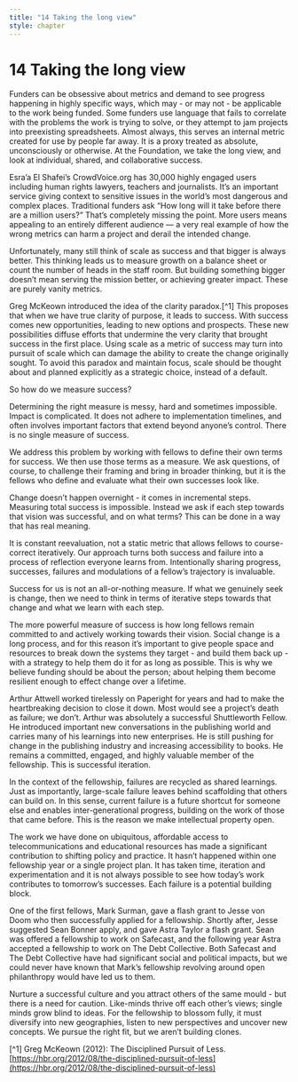 ```yaml
---
title: "14 Taking the long view"
style: chapter
---
```


# 14 Taking the long view

Funders can be obsessive about metrics and demand to see progress happening in highly specific ways, which may - or may not - be applicable to the work being funded. Some funders use language that fails to correlate with the problems the work is trying to solve, or they attempt to jam projects into preexisting spreadsheets. Almost always, this serves an internal metric created for use by people far away. It is a proxy treated as absolute, unconsciously or otherwise. At the Foundation, we take the long view, and look at individual, shared, and collaborative success.

Esra’a El Shafei’s CrowdVoice.org has 30,000 highly engaged users including human rights lawyers, teachers and journalists. It’s an important service giving context to sensitive issues in the world’s most dangerous and complex places. Traditional funders ask “How long will it take before there are a million users?” That’s completely missing the point. More users means appealing to an entirely different audience — a very real example of how the wrong metrics can harm a project and derail the intended change.

Unfortunately, many still think of scale as success and that bigger is always better. This thinking leads us to measure growth on a balance sheet or count the number of heads in the staff room. But building something bigger doesn’t mean serving the mission better, or achieving greater impact. These are purely vanity metrics.

Greg McKeown introduced the idea of the clarity paradox.[^1] This proposes that when we have true clarity of purpose, it leads to success. With success comes new opportunities, leading to new options and prospects. These new possibilities diffuse efforts that undermine the very clarity that brought success in the first place. Using scale as a metric of success may turn into pursuit of scale which can damage the ability to create the change originally sought. To avoid this paradox and maintain focus, scale should be thought about and planned explicitly as a strategic choice, instead of a default.

So how do we measure success?

Determining the right measure is messy, hard and sometimes impossible. Impact is complicated. It does not adhere to implementation timelines, and often involves important factors that extend beyond anyone’s control. There is no single measure of success.

We address this problem by working with fellows to define their own terms for success. We then use those terms as a measure. We ask questions, of course, to challenge their framing and bring in broader thinking, but it is the fellows who define and evaluate what their own successes look like.

Change doesn’t happen overnight - it comes in incremental steps. Measuring total success is impossible. Instead we ask if each step towards that vision was successful, and on what terms? This can be done in a way that has real meaning.

It is constant reevaluation, not a static metric that allows fellows to course-correct iteratively. Our approach turns both success and failure into a process of reflection everyone learns from. Intentionally sharing progress, successes, failures and modulations of a fellow’s trajectory is invaluable.

Success for us is not an all-or-nothing measure. If what we genuinely seek is change, then we need to think in terms of iterative steps towards that change and what we learn with each step.

The more powerful measure of success is how long fellows remain committed to and actively working towards their vision. Social change is a long process, and for this reason it’s important to give people space and resources to break down the systems they target - and build them back up - with a strategy to help them do it for as long as possible. This is why we believe funding should be about the person; about helping them become resilient enough to effect change over a lifetime.

Arthur Attwell worked tirelessly on Paperight for years and had to make the heartbreaking decision to close it down. Most would see a project’s death as failure; we don’t. Arthur was absolutely a successful Shuttleworth Fellow. He introduced important new conversations in the publishing world and carries many of his learnings into new enterprises. He is still pushing for change in the publishing industry and increasing accessibility to books. He remains a committed, engaged, and highly valuable member of the fellowship. This is successful iteration.

In the context of the fellowship, failures are recycled as shared learnings. Just as importantly, large-scale failure leaves behind scaffolding that others can build on. In this sense, current failure is a future shortcut for someone else and enables inter-generational progress, building on the work of those that came before. This is the reason we make intellectual property open.

The work we have done on ubiquitous, affordable access to telecommunications and educational resources has made a significant contribution to shifting policy and practice. It hasn’t happened within one fellowship year or a single project plan. It has taken time, iteration and experimentation and it is not always possible to see how today’s work contributes to tomorrow’s successes. Each failure is a potential building block.

One of the first fellows, Mark Surman, gave a flash grant to Jesse von Doom who then successfully applied for a fellowship. Shortly after, Jesse suggested Sean Bonner apply, and gave Astra Taylor a flash grant. Sean was offered a fellowship to work on Safecast, and the following year Astra accepted a fellowship to work on The Debt Collective. Both Safecast and The Debt Collective have had significant social and political impacts, but we could never have known that Mark’s fellowship revolving around open philanthropy would have led us to them.

Nurture a successful culture and you attract others of the same mould - but there is a need for caution. Like-minds thrive off each other’s views; single minds grow blind to ideas. For the fellowship to blossom fully, it must diversify into new geographies, listen to new perspectives and uncover new concepts. We pursue the right fit, but we aren’t building clones.

[^1] Greg McKeown (2012): The Disciplined Pursuit of Less. [https://hbr.org/2012/08/the-disciplined-pursuit-of-less](https://hbr.org/2012/08/the-disciplined-pursuit-of-less)